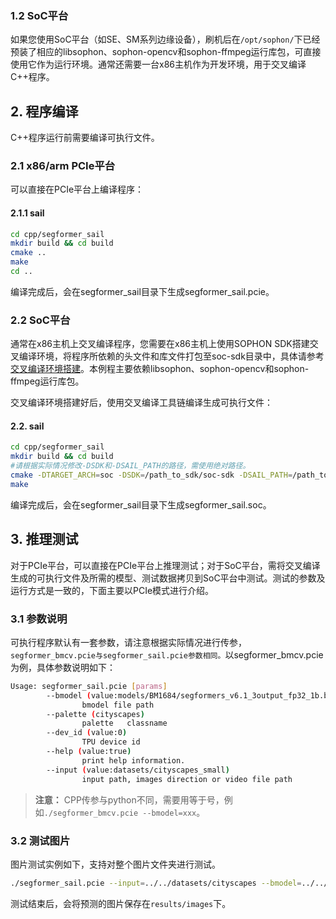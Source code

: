 
### 1.2 SoC平台
如果您使用SoC平台（如SE、SM系列边缘设备），刷机后在`/opt/sophon/`下已经预装了相应的libsophon、sophon-opencv和sophon-ffmpeg运行库包，可直接使用它作为运行环境。通常还需要一台x86主机作为开发环境，用于交叉编译C++程序。

## 2. 程序编译
C++程序运行前需要编译可执行文件。
### 2.1 x86/arm PCIe平台
可以直接在PCIe平台上编译程序：
#### 2.1.1 sail

```bash
cd cpp/segformer_sail
mkdir build && cd build
cmake ..
make
cd ..
```
编译完成后，会在segformer_sail目录下生成segformer_sail.pcie。

### 2.2 SoC平台
通常在x86主机上交叉编译程序，您需要在x86主机上使用SOPHON SDK搭建交叉编译环境，将程序所依赖的头文件和库文件打包至soc-sdk目录中，具体请参考[交叉编译环境搭建](../../../docs/Environment_Install_Guide.md#41-交叉编译环境搭建)。本例程主要依赖libsophon、sophon-opencv和sophon-ffmpeg运行库包。

交叉编译环境搭建好后，使用交叉编译工具链编译生成可执行文件：
#### 2.2. sail

```bash
cd cpp/segformer_sail
mkdir build && cd build
#请根据实际情况修改-DSDK和-DSAIL_PATH的路径，需使用绝对路径。
cmake -DTARGET_ARCH=soc -DSDK=/path_to_sdk/soc-sdk -DSAIL_PATH=/path_to_sail/sophon-sail/build_soc/sophon-sail ..
make
```
编译完成后，会在segformer_sail目录下生成segformer_sail.soc。

## 3. 推理测试
对于PCIe平台，可以直接在PCIe平台上推理测试；对于SoC平台，需将交叉编译生成的可执行文件及所需的模型、测试数据拷贝到SoC平台中测试。测试的参数及运行方式是一致的，下面主要以PCIe模式进行介绍。

### 3.1 参数说明
可执行程序默认有一套参数，请注意根据实际情况进行传参，`segformer_bmcv.pcie与segformer_sail.pcie参数相同。`以segformer_bmcv.pcie为例，具体参数说明如下：
```bash
Usage: segformer_sail.pcie [params]
        --bmodel (value:models/BM1684/segformers_v6.1_3output_fp32_1b.bmodel)
                bmodel file path
        --palette (cityscapes)
                palette   classname
        --dev_id (value:0)
                TPU device id
        --help (value:true)
                print help information.
        --input (value:datasets/cityscapes_small)
                input path, images direction or video file path

```
> **注意：** CPP传参与python不同，需要用等于号，例如`./segformer_bmcv.pcie --bmodel=xxx`。

### 3.2 测试图片
图片测试实例如下，支持对整个图片文件夹进行测试。
```bash
./segformer_sail.pcie --input=../../datasets/cityscapes --bmodel=../../models/BM1684/segformer.b0.512x1024.city.160k_fp32_1b.bmodel --dev_id=0 --palette=cityscapes 
```
测试结束后，会将预测的图片保存在`results/images`下。